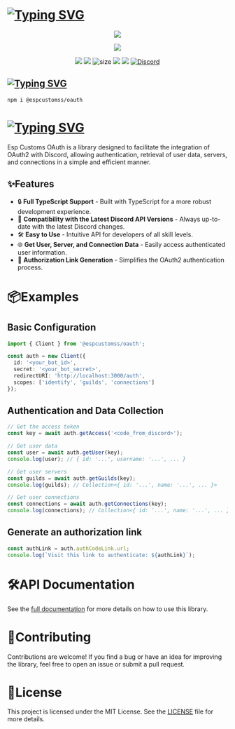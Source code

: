 # [![Typing SVG](https://readme-typing-svg.herokuapp.com?font=Fira+Code&weight=500&size=40&pause=1000&color=5865F2&multiline=true&random=false&width=435&lines=Esp+Customs+OAuth)](#)

<p align="center"><a href="https://github.com/esp-customs/OAuth"><img src="https://i.imgur.com/0lnboQ5.png"></a></p>
<p align="center"><a href="https://nodei.co/npm/@espcustomss/oauth/"><img src="https://nodei.co/npm/@espcustomss/oauth.png"></a></p>
<p align="center"><img src="https://img.shields.io/npm/v/@espcustomss/oauth?style=for-the-badge"> <img src="https://img.shields.io/npm/dm/@espcustomss/oauth?style=for-the-badge"> <img src='https://img.shields.io/bundlephobia/minzip/@espcustomss/oauth?label=size&style=for-the-badge' alt='size' /> <img src="https://img.shields.io/npm/l/@espcustomss/oauth?style=for-the-badge"> <img src="https://img.shields.io/npm/dt/@espcustomss/oauth?style=for-the-badge"> <a href="https://discord.gg/cqrN3Eg" target="_blank"> <img alt="Discord" src="https://img.shields.io/badge/Support-Click%20here-7289d9?style=for-the-badge&logo=discord"> </a> </p>

## [![Typing SVG](https://readme-typing-svg.herokuapp.com?font=Fira+Code&weight=500&pause=1000&color=F20000&random=false&width=435&lines=%E2%9D%94How+To+Install%3F)](#)

```console
npm i @espcustomss/oauth
```

# [![Typing SVG](https://readme-typing-svg.herokuapp.com?font=Fira+Code&weight=500&pause=1000&&color=00EDFF&random=false&width=435&lines=%F0%9F%8E%AF+Describing)](#)

Esp Customs OAuth is a library designed to facilitate the integration of OAuth2 with Discord, allowing authentication, retrieval of user data, servers, and connections in a simple and efficient manner.

## ✨Features

- 🔒 **Full TypeScript Support** - Built with TypeScript for a more robust development experience.
- 🚀 **Compatibility with the Latest Discord API Versions** - Always up-to-date with the latest Discord changes.
- 🛠️ **Easy to Use** - Intuitive API for developers of all skill levels.
- 🌐 **Get User, Server, and Connection Data** - Easily access authenticated user information.
- 🔄 **Authorization Link Generation** - Simplifies the OAuth2 authentication process.

# 📦Examples

## **Basic Configuration**

```typescript
import { Client } from '@espcustomss/oauth';

const auth = new Client({
  id: '<your_bot_id>',
  secret: '<your_bot_secret>',
  redirectURI: 'http://localhost:3000/auth',
  scopes: ['identify', 'guilds', 'connections']
});
```

## **Authentication and Data Collection**

```typescript
// Get the access token
const key = await auth.getAccess('<code_from_discord>');

// Get user data
const user = await auth.getUser(key); 
console.log(user); // { id: '...', username: '...', ... }

// Get user servers
const guilds = await auth.getGuilds(key); 
console.log(guilds); // Collection<{ id: '...', name: '...', ... }>

// Get user connections
const connections = await auth.getConnections(key); 
console.log(connections); // Collection<{ id: '...', name: '...', ... }>
```

## **Generate an authorization link**

```typescript
const authLink = auth.authCodeLink.url;
console.log(`Visit this link to authenticate: ${authLink}`);
```

# 🛠️API Documentation

See the [full documentation](https://oauth.srgobi.com) for more details on how to use this library.

# 📝Contributing

Contributions are welcome! If you find a bug or have an idea for improving the library, feel free to open an issue or submit a pull request.

# 📄License

This project is licensed under the MIT License. See the [LICENSE](./LICENSE) file for more details.